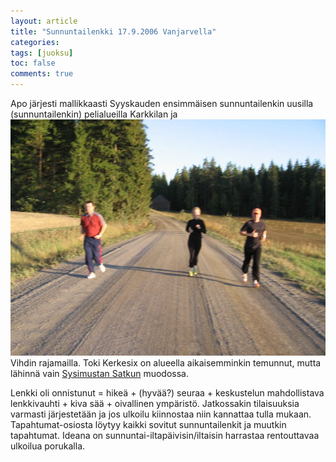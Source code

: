 ```yaml
---
layout: article
title: "Sunnuntailenkki 17.9.2006 Vanjarvella"
categories:
tags: [juoksu]
toc: false
comments: true
---
```


Apo järjesti mallikkaasti Syyskauden ensimmäisen sunnuntailenkin uusilla
(sunnuntailenkin) pelialueilla Karkkilan ja
![](/images/sunnuntailenkki-17.9.2006-vanjarvella/peruskuntosl20060917_01b.jpg)Vihdin
rajamailla. Toki Kerkesix on alueella aikaisemminkin temunnut, mutta
lähinnä vain [Sysimustan Satkun](/sysimusta-satku/) muodossa.

Lenkki oli onnistunut = hikeä + (hyvää?) seuraa + keskustelun
mahdollistava lenkkivauhti + kiva sää + oivallinen ympäristö.
Jatkossakin tilaisuuksia varmasti järjestetään ja jos ulkoilu kiinnostaa
niin kannattaa tulla mukaan. Tapahtumat-osiosta löytyy kaikki sovitut
sunnuntailenkit ja muutkin tapahtumat. Ideana on
sunnuntai-iltapäivisin/iltaisin harrastaa rentouttavaa ulkoilua
porukalla.
